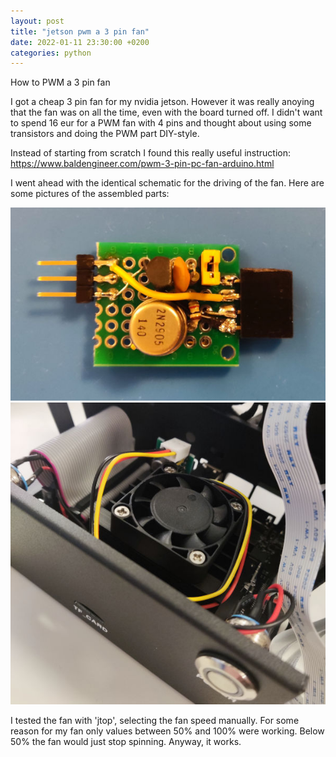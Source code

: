 ```yaml
---
layout: post
title: "jetson pwm a 3 pin fan"
date: 2022-01-11 23:30:00 +0200
categories: python
---
```


How to PWM a 3 pin fan

I got a cheap 3 pin fan for my nvidia jetson. However it was really anoying that the fan was on all the time, even with the board turned off. I didn't want to spend 16 eur for a PWM fan with 4 pins and thought about using some transistors and doing the PWM part DIY-style.

Instead of starting from scratch I found this really useful instruction:
<https://www.baldengineer.com/pwm-3-pin-pc-fan-arduino.html>

I went ahead with the identical schematic for the driving of the fan.
Here are some pictures of the assembled parts:

<img src="/docs/assets/images/front.jpg" alt="Front of the pcb">
<img src="/docs/assets/images/mounted.jpg" alt="PCB mounted between jetson and the fan">

I tested the fan with 'jtop', selecting the fan speed manually. For some reason for my fan only values between 50% and 100% were working. Below 50% the fan would just stop spinning. Anyway, it works.